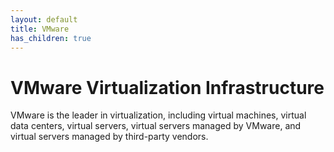 ```yaml
---
layout: default
title: VMware
has_children: true
---
```


# VMware Virtualization Infrastructure

VMware is the leader in virtualization, including virtual machines, virtual data centers, virtual servers, virtual servers managed by VMware, and virtual servers managed by third-party vendors.
